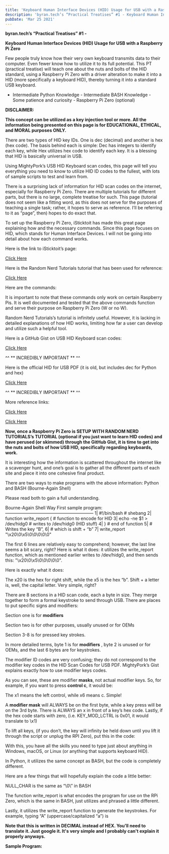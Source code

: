 ```yaml
---
title: 'Keyboard Human Interface Devices (HID) Usage for USB with a Raspberry Pi Zero'
description: 'byran.tech’s “Practical Treatises” #1 - Keyboard Human Interface Devices (HID) Usage for USB with a Raspberry Pi Zero Few people truly know how their very own keyboard transmits data to their computer.'
pubDate: 'Mar 25 2021'
---
```


**byran.tech’s “Practical Treatises” #1 -**

**Keyboard Human Interface Devices (HID) Usage for USB with a Raspberry Pi Zero**

Few people truly know how their very own keyboard transmits data to their computer. Even fewer know how to utilize it to its full potential. This PT (practical treatise) will teach one about the nuts and bolts of the HID standard, using a Raspberry Pi Zero with a driver alteration to make it into a HID (more specifically a keyboard HID), thereby turning it into a standard USB keyboard.

- Intermediate Python Knowledge - Intermediate BASH Knowledge - Some patience and curiosity - Raspberry Pi Zero (optional)

**DISCLAIMER:**

**This concept can be utilized as a key injection tool or more. All the information being presented on this page is for EDUCATIONAL, ETHICAL, and MORAL purposes ONLY.**

There are two types of HID key IDs. One is dec (decimal) and another is hex (hex code). The basis behind each is simple: Dec has integers to identify each key, while Hex utilizes hex code to identify each key. It is a blessing that HID is basically universal in USB.

Using MightyPork’s USB HID Keyboard scan codes, this page will tell you everything you need to know to utilize HID ID codes to the fullest, with lots of sample scripts to test and learn from.

There is a surprising lack of information for HID scan codes on the internet, especially for Raspberry Pi Zero. There are multiple tutorials for different parts, but there is no large, complete treatise for such. This page (tutorial does not seem like a fitting word, as this does not serve for the purposes of teaching a single task; rather, it hopes to serve as reference. I’ll be referring to it as “page”, then) hopes to do exact that.

To set up the Raspberry Pi Zero, iSticktoit has made this great page explaining how and the necessary commands. Since this page focuses on HID, which stands for Human Interface Devices. I will not be going into detail about how each command works.

Here is the link to iSticktoit’s page:

[Click Here](http://www.isticktoit.net/?p=1383)

Here is the Random Nerd Tutorials tutorial that has been used for reference:

[Click Here](https://randomnerdtutorials.com/raspberry-pi-zero-usb-keyboard-hid/)

Here are the commands:

It is important to note that these commands only work on certain Raspberry Pis. It is well documented and tested that the above commands function and serve their purpose on Raspberry Pi Zero (W or no W).

Random Nerd Tutorials’s tutorial is infinitely useful. However, it is lacking in detailed explanations of how HID works, limiting how far a user can develop and utilize such a helpful tool.

Here is a GitHub Gist on USB HID Keyboard scan codes:

[Click Here](https://gist.github.com/MightyPork/6da26e382a7ad91b5496ee55fdc73db2)

^^ ** INCREDIBLY IMPORTANT ** ^^

Here is the official HID for USB PDF (it is old, but includes dec for Python and hex)

[Click Here](https://www.usb.org/sites/default/files/documents/hut1_12v2.pdf)

^^ ** INCREDIBLY IMPORTANT ** ^^

More reference links:

[Click Here](https://www.rmedgar.com/blog/using-rpi-zero-as-keyboard-send-reports/)

[Click Here](https://www.rmedgar.com/blog/using-rpi-zero-as-keyboard-report-descriptor/)

**Now, once a Raspberry Pi Zero is SETUP WITH RANDOM NERD TUTORIALS’s TUTORIAL (optional if you just want to learn HID codes) and have perused (or skimmed) through the GitHub Gist, it is time to get into the nuts and bolts of how USB HID, specifically regarding keyboards, work.**

It is interesting how the information is scattered throughout the internet like a scavenger hunt, and one’s goal is to gather all the different parts of each site and piece it into one cohesive final product.

There are two ways to make programs with the above information: Python and BASH (Bourne-Again Shell)

Please read both to gain a full understanding.

Bourne-Again Shell Way First sample program: ———————————————————— 1| #!/bin/bash # shebang 2| function write_report { # function to encode for HID 3| echo -ne $1 > /dev/hidg0 # writes to /dev/hidg0 (HID stuff) 4| } # end of function 5| # Writes the key “B”, 6| # which is shift + “b” 7| write_report "\x20\0\x5\0\0\0\0\0"

The first 6 lines are relatively easy to comprehend; however, the last line seems a bit scary, right? Here is what it does: it utilizes the write_report function, which as mentioned earlier writes to /dev/hidg0, and then sends this: "\x20\0\x5\0\0\0\0\0".

Here is exactly what it does:

The x20 is the hex for right shift, while the x5 is the hex “b”. Shift + a letter is, well, the capital letter. Very simple, right?

There are 8 sections in a HID scan code, each a byte in size. They merge together to form a formal keystroke to send through USB. There are places to put specific signs and modifiers:

Section one is for **modifiers**

Section two is for other purposes, usually unused or for OEMs

Section 3-8 is for pressed key strokes.

In more detailed terms, byte 1 is for **modifiers** , byte 2 is unused or for OEMs, and the last 6 bytes are for keystrokes.

The modifier ID codes are very confusing; they do not correspond to the modifier key codes in the HID Scan Codes for USB PDF. MightyPork’s Gist explains exactly how to use modifier keys codes.

As you can see, these are modifier **masks**, not actual modifier keys. So, for example, if you want to press **control c**, it would be:

The x1 means the left control, while x6 means c. Simple!

A **modifier mask** will ALWAYS be on the first byte, while a key press will be on the 3rd byte. There is ALWAYS an x in front of a key’s hex code. Lastly, if the hex code starts with zero, (i.e. KEY_MOD_LCTRL is 0x01, it would translate to \x1\)

To lift all keys, (if you don’t, the key will infinity be held down until you lift it through the script or unplug the RPI Zero), put this in the code:

With this, you have all the skills you need to type just about anything in Windows, macOS, or Linux (or anything that supports keyboard HID).

In Python, it utilizes the same concept as BASH, but the code is completely different.

Here are a few things that will hopefully explain the code a little better:

NULL_CHAR is the same as “\0\” in BASH

The function write_report is what encodes the program for use on the RPi Zero, which is the same in BASH, just utilizes and phrased a little different.

Lastly, it utilizes the write_report function to generate the keystrokes. For example, typing “A” (uppercase/capitalized “a”) is

**Note that this is written in DECIMAL instead of HEX. You'll need to translate it. Just google it. It's very simple and I probably can't explain it properly anyways.**

**Sample Program:**